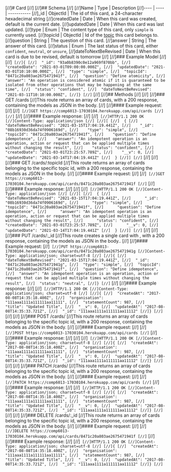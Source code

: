 [//]# Card
[//]
[//]## Schema
[//]
[//]Name | Type | Description
[//]---- | ---- | -----------
[//]_id | ObjectId | The id of this card, a 24-character hexadecimal string
[//]createdDate | Date | When this card was created, default is the current date.
[//]updatedDate | Date | When this card was last updated.
[//]type | Enum | The content type of this card, only `simple` is currently used.
[//]topicId | ObjectId | Id of the [topic](./topic.md#schema) this card belongs to.
[//]question | String | The question of this card.
[//]answer | String | The answer of this card.
[//]status | Enum | The last status of this card, either `confident`, `neutral`, or `unsure`,
[//]dateToNextBeRevised | Date | When this card is due to be revised, default is tomorrow
[//]
[//]### Example Model
[//]
[//]```
[//]{
[//]  "_id": "93a0b8390c0e12a969f870bb",
[//]  "createdDate": "2021-03-01T09:00:00.000Z",
[//]  "updatedDate": "2021-03-01T10:10:00.000Z",
[//]  "type": "simple",
[//]  "topicId": "8471c20a803ae2675471941f",
[//]  "question": "Define atomicity",
[//]  "answer": "An operation is considered atomic if it is guaranteed to be isolated from other operations that may be happening at the same time",
[//]  "status": "confident",
[//]  "dateToNextBeRevised": "2021-03-11T10:10:00.000Z",
[//]}
[//]```
[//]
[//]## Methods
[//]
[//]
[//]### GET /cards
[//]This route returns an array of cards, with a 200 response, containing the models as JSON in the body.
[//]
[//]#### Example request:
[//]
[//]```
[//]GET https://comp6013-17030104.herokuapp.com/api/cards
[//]
[//]```
[//]
[//]#### Example response:
[//]
[//]```
[//]HTTP/1.1 200 OK
[//]Content-Type: application/json
[//]
[//][
[//]  {
[//]    "dateToNextBeRevised": "2021-03-15T17:04:19.441Z",
[//]    "_id": "08b16930d36da74f0906169d",
[//]    "type": "simple",
[//]    "topicId": "8471c20a803ae2675471941f",
[//]    "question": "Define idempotence",
[//]    "answer": "An idempotent operation is an operation, action or request that can be applied multiple times without changing the result",
[//]    "status": "confident",
[//]    "createdDate": "2021-03-01T23:25:57.789Z",
[//]    "__v": 0,
[//]    "updatedDate": "2021-03-14T17:04:19.441Z"
[//]  }
[//]]
[//]```
[//]
[//]
[//]### GET /cards/:topicId
[//]This route returns an array of cards belonging to the specific topic id, with a 200 response, containing the models as JSON in the body.
[//]
[//]#### Example request:
[//]
[//]```
[//]GET https://comp6013-17030104.herokuapp.com/api/cards/8471c20a803ae2675471941f
[//]```
[//]
[//]#### Example response:
[//]
[//]
[//]```
[//]HTTP/1.1 200 OK
[//]Content-Type: application/json
[//]
[//][
[//]  {
[//]      "dateToNextBeRevised": "2021-03-15T17:04:19.441Z",
[//]      "_id": "08b16930d36da74f0906169d",
[//]      "type": "simple",
[//]      "topicId": "8471c20a803ae2675471941f",
[//]      "question": "Define idempotence",
[//]      "answer": "An idempotent operation is an operation, action or request that can be applied multiple times without changing the result",
[//]      "status": "confident",
[//]      "createdDate": "2021-03-01T23:25:57.789Z",
[//]      "__v": 0,
[//]      "updatedDate": "2021-03-14T17:04:19.441Z"
[//]  }
[//]]
[//]```
[//]
[//]
[//]### PUT /cards/:_id
[//]This route creates a single card with , with a 200 response, containing the models as JSON in the body.. 
[//]
[//]#### Example request:
[//]```
[//]PUT https://comp6013-17030104.herokuapp.com/api/cards/8471c20a803ae2675471941g
[//]Content-Type: application/json; charset=utf-8
[//]
[//]{
[//]  "dateToNextBeRevised": "2021-03-15T17:04:19.441Z",
[//]  "_id": "8471c20a803ae2675471941g",
[//]  "type": "simple",
[//]  "topicId": "8471c20a803ae2675471941f",
[//]  "question": "Define idempotence",
[//]  "answer": "An idempotent operation is an operation, action or request that can be applied multiple times without changing the result",
[//]  "status": "neutral",
[//]}
[//]```
[//]
[//]#### Example response:
[//]
[//]```
[//]HTTP/1.1 200 OK
[//]Content-Type: application/json; charset=utf-8
[//]
[//]{
[//]  "createdAt": "2017-08-08T14:35:18.400Z",
[//]  "organisation": "111aaa1111a111111aa11111",
[//]  "statementCount": 987,
[//]  "title": "Updated Title",
[//]  "__v": 0,
[//]  "updatedAt": "2017-08-08T14:35:33.721Z",
[//]  "_id": "111aaa1111a111111aa11112"
[//]}
[//]```
[//]
[//]
[//]### POST /cards/
[//]This route returns an array of cards belonging to the specific topic id, with a 200 response, containing the models as JSON in the body.
[//]
[//]#### Example request:
[//]
[//]```
[//]POST https://comp6013-17030104.herokuapp.com/api/cards
[//]```
[//]
[//]#### Example response:
[//]
[//]
[//]```
[//]HTTP/1.1 200 OK
[//]Content-Type: application/json; charset=utf-8
[//]
[//]{
[//]  "createdAt": "2017-08-08T14:35:18.400Z",
[//]  "organisation": "111aaa1111a111111aa11111",
[//]  "statementCount": 987,
[//]  "title": "Updated Title",
[//]  "__v": 0,
[//]  "updatedAt": "2017-08-08T14:35:33.721Z",
[//]  "_id": "111aaa1111a111111aa11112"
[//]}
[//]```
[//]
[//]
[//]### PATCH /cards/
[//]This route returns an array of cards belonging to the specific topic id, with a 200 response, containing the models as JSON in the body.
[//]
[//]#### Example request:
[//]
[//]```
[//]PATCH https://comp6013-17030104.herokuapp.com/api/cards
[//]```
[//]
[//]#### Example response:
[//]
[//]```
[//]HTTP/1.1 200 OK
[//]Content-Type: application/json; charset=utf-8
[//]
[//]{
[//]  "createdAt": "2017-08-08T14:35:18.400Z",
[//]  "organisation": "111aaa1111a111111aa11111",
[//]  "statementCount": 987,
[//]  "title": "Updated Title",
[//]  "__v": 0,
[//]  "updatedAt": "2017-08-08T14:35:33.721Z",
[//]  "_id": "111aaa1111a111111aa11112"
[//]}
[//]```
[//]
[//]
[//]### DELETE /cards/:_id
[//]This route returns an array of cards belonging to the specific topic id, with a 200 response, containing the models as JSON in the body.
[//]
[//]#### Example request:
[//]
[//]```
[//]DELETE https://comp6013-17030104.herokuapp.com/api/cards/8471c20a803ae2675471941f
[//]```
[//]
[//]#### Example response:
[//]
[//]```
[//]HTTP/1.1 200 OK
[//]Content-Type: application/json; charset=utf-8
[//]
[//]{
[//]  "createdAt": "2017-08-08T14:35:18.400Z",
[//]  "organisation": "111aaa1111a111111aa11111",
[//]  "statementCount": 987,
[//]  "title": "Updated Title",
[//]  "__v": 0,
[//]  "updatedAt": "2017-08-08T14:35:33.721Z",
[//]  "_id": "111aaa1111a111111aa11112"
[//]}
[//]```